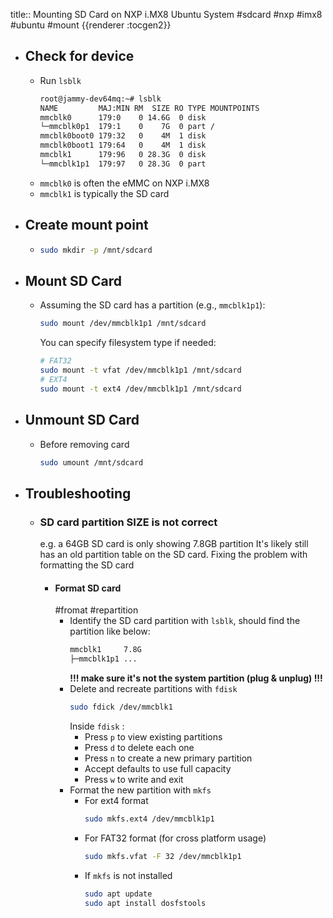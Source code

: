 title:: Mounting SD Card on NXP i.MX8 Ubuntu System
#sdcard #nxp #imx8 #ubuntu #mount 
{{renderer :tocgen2}}

- ## Check for device
	- Run `lsblk`
	  ```bash
	  root@jammy-dev64mq:~# lsblk
	  NAME         MAJ:MIN RM  SIZE RO TYPE MOUNTPOINTS
	  mmcblk0      179:0    0 14.6G  0 disk
	  └─mmcblk0p1  179:1    0    7G  0 part /
	  mmcblk0boot0 179:32   0    4M  1 disk
	  mmcblk0boot1 179:64   0    4M  1 disk
	  mmcblk1      179:96   0 28.3G  0 disk
	  └─mmcblk1p1  179:97   0 28.3G  0 part
	  ```
	- `mmcblk0` is often the eMMC on NXP i.MX8
	- `mmcblk1` is typically the SD card
- ## Create mount point
	- ```bash
	  sudo mkdir -p /mnt/sdcard
	  ```
- ## Mount SD Card
	- Assuming the SD card has a partition (e.g., `mmcblk1p1`):
	  ```bash
	  sudo mount /dev/mmcblk1p1 /mnt/sdcard
	  ```
	  You can specify filesystem type if needed:
	  ```bash
	  # FAT32
	  sudo mount -t vfat /dev/mmcblk1p1 /mnt/sdcard
	  # EXT4
	  sudo mount -t ext4 /dev/mmcblk1p1 /mnt/sdcard
	  ```
- ## Unmount SD Card
	- Before removing card
	  ```bash
	  sudo umount /mnt/sdcard
	  ```
- ## Troubleshooting
	- ### SD card partition SIZE is not correct
	  e.g. a 64GB SD card is only showing 7.8GB partition
	  It's likely still has an old partition table on the SD card. Fixing the problem with formatting the SD card
		- #### Format SD card
		  #fromat #repartition
			- Identify the SD card partition with `lsblk`, should find the partition like below:
			  ```bash
			  mmcblk1     7.8G
			  ├─mmcblk1p1 ...
			  ```
			  **!!! make sure it's not the system partition (plug & unplug) !!!**
			- Delete and recreate partitions with `fdisk`
			  ```bash
			  sudo fdick /dev/mmcblk1
			  ```
			  Inside  `fdisk` :
				- Press `p` to view existing partitions
				- Press `d` to delete each one
				- Press `n` to create a new primary partition
				- Accept defaults to use full capacity
				- Press `w` to write and exit
			- Format the new partition with `mkfs`
				- For ext4 format
				  ```bash
				  sudo mkfs.ext4 /dev/mmcblk1p1
				  ```
				- For FAT32 format (for cross platform usage)
				  ```bash
				  sudo mkfs.vfat -F 32 /dev/mmcblk1p1
				  ```
				- If `mkfs` is not installed
				  ```bash
				  sudo apt update
				  sudo apt install dosfstools
				  ```